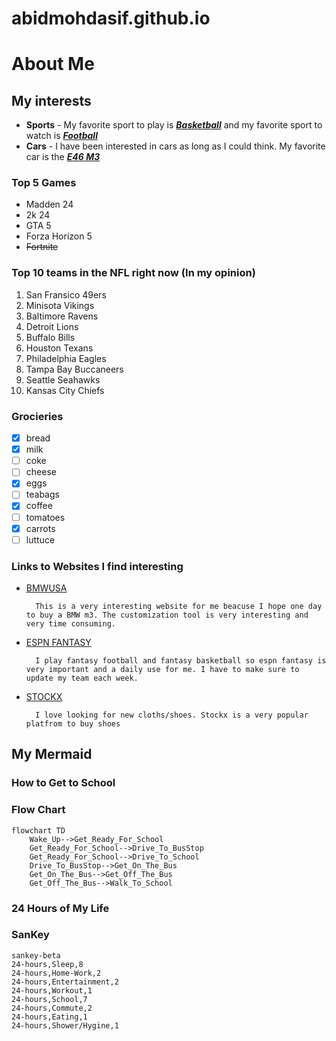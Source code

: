 # abidmohdasif.github.io
# About Me

## My interests
- **Sports** - My favorite sport to play is [***Basketball***](https://www.nba.com/) and my favorite sport to watch is [***Football***](https://www.nfl.com/)
- **Cars** - I have been interested in cars as long as I could think. My favorite car is the [***E46 M3***](https://www.bmw-m.com/en/topics/magazine-article-pool/bmw-m3-e46-portraet.html)

### Top 5 Games
- Madden 24
- 2k 24
- GTA 5
- Forza Horizon 5
- ~~Fortnite~~

### Top 10 teams in the NFL right now (In my opinion)
1. San Fransico 49ers
2. Minisota Vikings
3. Baltimore Ravens
4. Detroit Lions
5. Buffalo Bills
6. Houston Texans
7. Philadelphia Eagles
8. Tampa Bay Buccaneers
9. Seattle Seahawks
10. Kansas City Chiefs

### Grocieries
- [x] bread
- [x] milk
- [ ] coke
- [ ] cheese
- [x] eggs
- [ ] teabags
- [x] coffee
- [ ] tomatoes
- [x] carrots
- [ ] luttuce

### Links to Websites I find interesting
- [BMWUSA](https://www.bmwusa.com/?cid=GOOGLE_700000002949637_USBMW-24-016_ENG_FY24_FY_T1_BMW_NA_BMW_Brand+Core+Exact_CV_GOOG_S-BD_0_0_Brand+General&tier=tier1&maco=national&ch=paid_search&veh=NA&gclsrc=aw.ds&gad_source=1&gclid=EAIaIQobChMI-uC_mcztiAMVeCrUAR27gx5fEAAYASAAEgJl-_D_BwE&gclsrc=aw.ds)

        This is a very interesting website for me beacuse I hope one day to buy a BMW m3. The customization tool is very interesting and very time consuming.

- [ESPN FANTASY](https://www.espn.com/fantasy/)

        I play fantasy football and fantasy basketball so espn fantasy is very important and a daily use for me. I have to make sure to update my team each week.

- [STOCKX](https://stockx.com/?g_acctid=709-098-4271&g_adgroupid=41140295021&g_adid=611714324078&g_adtype=search&g_campaign=C3_BrandCore_Google_US_Brand_CPA_Search_Search_StockX_07-17-17_NA&g_campaignid=885270610&g_keyword=stockx&g_keywordid=kwd-314661080620&g_network=g&gclsrc=aw.ds&&utm_source=google&utm_medium=cpc&utm_campaign=c3_brandcore_google_us_brand_cpa_search_search_stockx_07_17_17_na&utm_campaignid=885270610&content=611714324078&keyword=stockx&gad_source=1&gclid=EAIaIQobChMIwaLC6sztiAMVFTnUAR0B3RyUEAAYASAAEgIu3PD_BwE)

        I love looking for new cloths/shoes. Stockx is a very popular platfrom to buy shoes
        

## My Mermaid 

### How to Get to School
### Flow Chart
``` mermaid
flowchart TD
    Wake_Up-->Get_Ready_For_School
    Get_Ready_For_School-->Drive_To_BusStop
    Get_Ready_For_School-->Drive_To_School
    Drive_To_BusStop-->Get_On_The_Bus
    Get_On_The_Bus-->Get_Off_The_Bus
    Get_Off_The_Bus-->Walk_To_School

```

### 24 Hours of My Life
### SanKey

```mermaid
sankey-beta
24-hours,Sleep,8
24-hours,Home-Work,2
24-hours,Entertainment,2
24-hours,Workout,1
24-hours,School,7
24-hours,Commute,2
24-hours,Eating,1
24-hours,Shower/Hygine,1